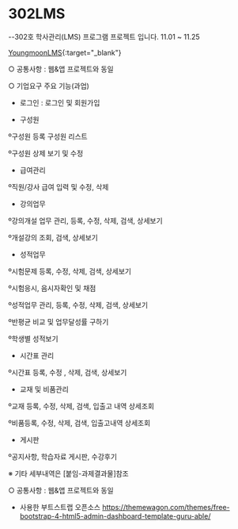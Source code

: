# 302LMS
--302호 학사관리(LMS) 프로그램 프로젝트 입니다.
11.01 ~ 11.25

[YoungmoonLMS](https://siruduck.github.io/302LMS/LMS/src/main/webapp/WEB-INF/views/index.jsp){:target="_blank"}


○ 공통사항 : 웹&앱 프로젝트와 동일

○ 기업요구 주요 기능(과업)

- 로그인 : 로그인 및 회원가입

- 구성원

º구성원 등록 구성원 리스트

º구성원 상제 보기 및 수정

- 급여관리

º직원/강사 급여 입력 및 수정, 삭제

- 강의업무

º강의개설 업무 관리, 등록, 수정, 삭제, 검색, 상세보기

º개설강의 조회, 검색, 상세보기

- 성적업무
 
º시험문제 등록, 수정, 삭제, 검색, 상세보기

º시험응시, 음시자확인 및 채점

º성적업무 관리, 등록, 수정, 삭제, 검색, 상세보기

º반평균 비교 및 업무달성률 구하기

º학생별 성적보기

- 시간표 관리

º시간표 등록, 수정 , 삭제, 검색, 상세보기

- 교재 및 비품관리

º교재 등록, 수정, 삭제, 검색, 입출고 내역 상세조회

º비품등록, 수정, 삭제, 검색, 입출고내역 상세조회

- 게시판

º공지사항, 학습자료 게시판, 수강후기

※ 기타 세부내역은 [붙임-과제결과물]참조

○ 공통사항 : 웹&앱 프로젝트와 동일


- 사용한 부트스트랩 오픈소스
https://themewagon.com/themes/free-bootstrap-4-html5-admin-dashboard-template-guru-able/
